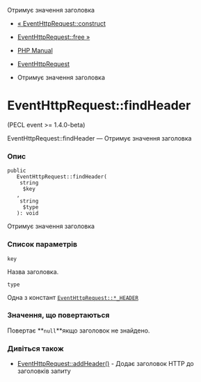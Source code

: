Отримує значення заголовка

-   [« EventHttpRequest::construct](eventhttprequest.construct.md)
    
-   [EventHttpRequest::free »](eventhttprequest.free.md)
    
-   [PHP Manual](index.md)
    
-   [EventHttpRequest](class.eventhttprequest.md)
    
-   Отримує значення заголовка
    

# EventHttpRequest::findHeader

(PECL event >= 1.4.0-beta)

EventHttpRequest::findHeader — Отримує значення заголовка

### Опис

```methodsynopsis
public
   EventHttpRequest::findHeader(
    string
     $key
   , 
    string
     $type
   ): void
```

Отримує значення заголовка

### Список параметрів

`key`

Назва заголовка.

`type`

Одна з констант [`EventHttpRequest::*_HEADER`](class.eventhttprequest.html#eventhttprequest.constants)

### Значення, що повертаються

Повертає \*\*`null`\*\*якщо заголовок не знайдено.

### Дивіться також

-   [EventHttpRequest::addHeader()](eventhttprequest.addheader.md) - Додає заголовок HTTP до заголовків запиту